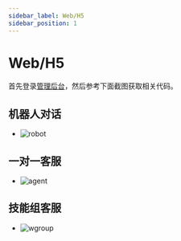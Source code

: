 ```yaml
---
sidebar_label: Web/H5
sidebar_position: 1
---
```


# Web/H5

首先登录[管理后台](https://www.weiyuai.cn/admin)，然后参考下面截图获取相关代码。

## 机器人对话

- ![robot](/img/develop/robot-web.png)

## 一对一客服

- ![agent](/img/develop/agent-web.png)

## 技能组客服

- ![wgroup](/img/develop/wgroup-web.png)
